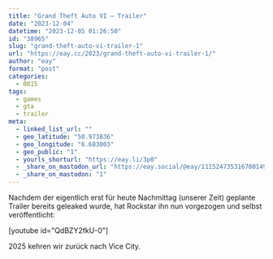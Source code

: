 ```yaml
---
title: "Grand Theft Auto VI – Trailer"
date: "2023-12-04"
datetime: "2023-12-05 01:26:50"
id: "38965"
slug: "grand-theft-auto-vi-trailer-1"
url: "https://eay.cc/2023/grand-theft-auto-vi-trailer-1/"
author: "eay"
format: "post"
categories:
  - 0815
tags:
  - games
  - gta
  - trailer
meta:
  - linked_list_url: ""
  - geo_latitude: "50.973836"
  - geo_longitude: "6.683003"
  - geo_public: "1"
  - yourls_shorturl: "https://eay.li/3p0"
  - _share_on_mastodon_url: "https://eay.social/@eay/111524735316700149"
  - _share_on_mastodon: "1"
---
```


Nachdem der eigentlich erst für heute Nachmittag (unserer Zeit) geplante Trailer bereits geleaked wurde, hat Rockstar ihn nun vorgezogen und selbst veröffentlicht:

\[youtube id="QdBZY2fkU-0"\]

2025 kehren wir zurück nach Vice City.
